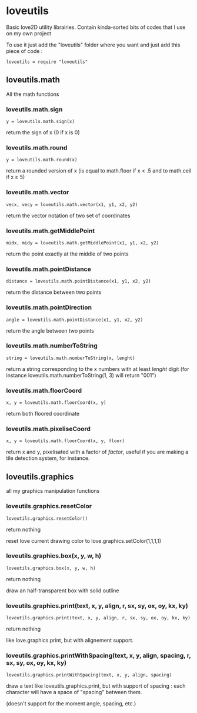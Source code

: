 # loveutils

Basic love2D utility librairies. Contain kinda-sorted bits of codes that I use on my own project

To use it just add the "loveutils" folder where you want and just add this piece of code :

````loveutils = require "loveutils"````

## loveutils.math

All the math functions

### loveutils.math.sign

````y = loveutils.math.sign(x)````

return the sign of x (0 if x is 0)

### loveutils.math.round

````y = loveutils.math.round(x)````

return a rounded version of x (is equal to math.floor if x < .5 and to math.ceil if x ≥ 5)

### loveutils.math.vector

````vecx, vecy = loveutils.math.vector(x1, y1, x2, y2)````

return the vector notation of two set of coordinates

### loveutils.math.getMiddlePoint

````midx, midy = loveutils.math.getMiddlePoint(x1, y1, x2, y2)````

return the point exactly at the middle of two points

### loveutils.math.pointDistance

````distance = loveutils.math.pointDistance(x1, y1, x2, y2)````

return the distance between two points

### loveutils.math.pointDirection

````angle = loveutils.math.pointDistance(x1, y1, x2, y2)````

return the angle between two points

### loveutils.math.numberToString

````string = loveutils.math.numberToString(x, lenght)````

return a string corresponding to the x numbers with at least *lenght* digit (for instance loveutils.math.numberToString(1, 3) will return "001")

### loveutils.math.floorCoord

````x, y = loveutils.math.floorCoord(x, y)````

return both floored coordinate

### loveutils.math.pixeliseCoord

````x, y = loveutils.math.floorCoord(x, y, floor)````

return x and y, pixelisated with a factor of *factor*, useful if you are making a tile detection system, for instance.

## loveutils.graphics

all my graphics manipulation functions

### loveutils.graphics.resetColor

````loveutils.graphics.resetColor()````

return nothing

reset love current drawing color to love.graphics.setColor(1,1,1,1)

### loveutils.graphics.box(x, y, w, h)

````loveutils.graphics.box(x, y, w, h)````

return nothing

draw an half-transparent box with solid outline

### loveutils.graphics.print(text, x, y, align, r, sx, sy, ox, oy, kx, ky)

````loveutils.graphics.print(text, x, y, align, r, sx, sy, ox, oy, kx, ky)````

return nothing

like love.graphics.print, but with alignement support.

### loveutils.graphics.printWithSpacing(text, x, y, align, spacing, r, sx, sy, ox, oy, kx, ky)

````loveutils.graphics.printWithSpacing(text, x, y, align, spacing)````

draw a text like loveutils.graphics.print, but with support of spacing : each character will have a space of "spacing" between them.

(doesn't support for the moment angle, spacing, etc.)
